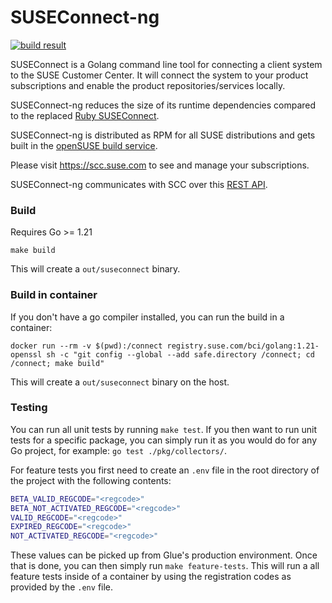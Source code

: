 # SUSEConnect-ng

[![build result](https://build.opensuse.org/projects/systemsmanagement:SCC/packages/suseconnect-ng/badge.svg?type=default)](https://build.opensuse.org/package/show/systemsmanagement:SCC/suseconnect-ng)

SUSEConnect is a Golang command line tool for connecting a client system to the SUSE Customer Center.
It will connect the system to your product subscriptions and enable the product repositories/services locally.

SUSEConnect-ng reduces the size of its runtime dependencies compared to the
replaced [Ruby SUSEConnect](https://github.com/SUSE/connect).

SUSEConnect-ng is distributed as RPM for all SUSE distributions and gets built in
the [openSUSE build service](https://build.opensuse.org/package/show/systemsmanagement:SCC/suseconnect-ng).

Please visit https://scc.suse.com to see and manage your subscriptions.

SUSEConnect-ng communicates with SCC over this [REST API](https://github.com/SUSE/connect/blob/master/doc/SCC-API-%28Implemented%29.md).

### Build
Requires Go >= 1.21

```
make build
```
This will create a `out/suseconnect` binary.

### Build in container
If you don't have a go compiler installed, you can run the build in a container: 
```
docker run --rm -v $(pwd):/connect registry.suse.com/bci/golang:1.21-openssl sh -c "git config --global --add safe.directory /connect; cd /connect; make build"
```
This will create a `out/suseconnect` binary on the host.

### Testing

You can run all unit tests by running `make test`. If you then want to run unit
tests for a specific package, you can simply run it as you would do for any Go
project, for example: `go test ./pkg/collectors/`.

For feature tests you first need to create an `.env` file in the root directory
of the project with the following contents:

``` sh
BETA_VALID_REGCODE="<regcode>"
BETA_NOT_ACTIVATED_REGCODE="<regcode>"
VALID_REGCODE="<regcode>"
EXPIRED_REGCODE="<regcode>"
NOT_ACTIVATED_REGCODE="<regcode>"
```

These values can be picked up from Glue's production environment. Once that is
done, you can then simply run `make feature-tests`. This will run a all feature
tests inside of a container by using the registration codes as provided by the
`.env` file.

